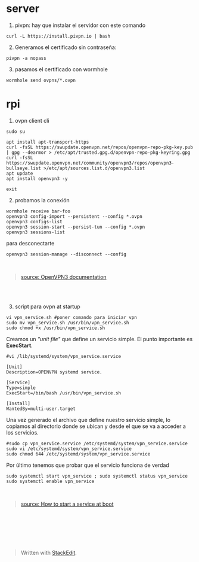 # server
1.  pivpn: hay que instalar el servidor con este comando


```
curl -L https://install.pivpn.io | bash
```
2. Generamos el certificado sin contraseña:
```
pivpn -a nopass
```
3. pasamos el certificado con wormhole
```
wormhole send ovpns/*.ovpn
```

# rpi
1.  ovpn client cli
```
sudo su
```
```
apt install apt-transport-https
curl -fsSL https://swupdate.openvpn.net/repos/openvpn-repo-pkg-key.pub | gpg --dearmor > /etc/apt/trusted.gpg.d/openvpn-repo-pkg-keyring.gpg
curl -fsSL https://swupdate.openvpn.net/community/openvpn3/repos/openvpn3-bullseye.list >/etc/apt/sources.list.d/openvpn3.list
apt update
apt install openvpn3 -y
```
```
exit
```
2. probamos la conexión 

```
wormhole receive bar-foo
openvpn3 config-import --persistent --config *.ovpn
openvpn3 configs-list
openvpn3 session-start --persist-tun --config *.ovpn
openvpn3 sessions-list
```
para desconectarte
```
openvpn3 session-manage --disconnect --config
```
<br>

> [source: OpenVPN3 documentation](https://community.openvpn.net/openvpn/wiki/OpenVPN3Linux/)

<br><br>

3. script para ovpn at startup

```
vi vpn_service.sh #poner comando para iniciar vpn 
sudo mv vpn_service.sh /usr/bin/vpn_service.sh
sudo chmod +x /usr/bin/vpn_service.sh
```
Creamos un *"unit file"* que define un servicio simple. El punto importante es **ExecStart**.
```
#vi /lib/systemd/system/vpn_service.service
```
```
[Unit] 
Description=OPENVPN systemd service. 

[Service] 
Type=simple 
ExecStart=/bin/bash /usr/bin/vpn_service.sh 

[Install] 
WantedBy=multi-user.target
```
Una vez generado el archivo que define nuestro servicio simple, lo copiamos al directorio donde se ubican y desde el que se va a acceder a los servicios.
```
#sudo cp vpn_service.service /etc/systemd/system/vpn_service.service
sudo vi /etc/systemd/system/vpn_service.service
sudo chmod 644 /etc/systemd/system/vpn_service.service
```
Por último tenemos que probar que el servicio funciona de verdad
```
sudo systemctl start vpn_service ; sudo systemctl status vpn_service
sudo systemctl enable vpn_service
```

<br>

> [source: How to start a service at boot](https://www.linode.com/docs/guides/start-service-at-boot/)

<br><br><br><br><br>
> Written with [StackEdit](https://stackedit.io/).

<!--stackedit_data:
eyJoaXN0b3J5IjpbLTgxODc3NjgzNV19
-->
